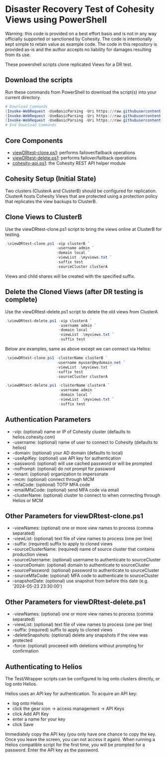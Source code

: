 # Disaster Recovery Test of Cohesity Views using PowerShell

Warning: this code is provided on a best effort basis and is not in any way officially supported or sanctioned by Cohesity. The code is intentionally kept simple to retain value as example code. The code in this repository is provided as-is and the author accepts no liability for damages resulting from its use.

These powershell scripts clone replicated Views for a DR test.

## Download the scripts

Run these commands from PowerShell to download the script(s) into your current directory.

```powershell
# Download Commands
(Invoke-WebRequest -UseBasicParsing -Uri https://raw.githubusercontent.com/cohesity/community-automation-samples/main/powershell/viewDRtest/viewDRtest-clone.ps1).content | Out-File viewDRtest-clone.ps1; (Get-Content viewDRtest-clone.ps1) | Set-Content viewDRtest-clone.ps1
(Invoke-WebRequest -UseBasicParsing -Uri https://raw.githubusercontent.com/cohesity/community-automation-samples/main/powershell/viewDRtest/viewDRtest-delete.ps1).content | Out-File viewDRtest-delete.ps1; (Get-Content viewDRtest-delete.ps1) | Set-Content viewDRtest-delete.ps1
(Invoke-WebRequest -UseBasicParsing -Uri https://raw.githubusercontent.com/cohesity/community-automation-samples/main/powershell/cohesity-api/cohesity-api.ps1).content | Out-File cohesity-api.ps1; (Get-Content cohesity-api.ps1) | Set-Content cohesity-api.ps1
# End Download Commands
```

## Core Components

* [viewDRtest-clone.ps1](https://raw.githubusercontent.com/cohesity/community-automation-samples/main/powershell/viewDRtest/viewDRtest-clone.ps1): performs failover/failback operations
* [viewDRtest-delete.ps1](https://raw.githubusercontent.com/cohesity/community-automation-samples/main/powershell/viewDRtest/viewDRtest-delete.ps1): performs failover/failback operations
* [cohesity-api.ps1](https://raw.githubusercontent.com/cohesity/community-automation-samples/main/powershell/cohesity-api/cohesity-api.ps1): the Cohesity REST API helper module

## Cohesity Setup (Initial State)

Two clusters (ClusterA and ClusterB) should be configured for replication. ClusterA hosts Cohesity Views that are protected using a protection policy that replicates the view backups to ClusterB.

## Clone Views to ClusterB

Use the viewDRtest-clone.ps1 script to bring the views online at ClusterB for testing.

```powershell
.\viewDRtest-clone.ps1 -vip clusterB `
                       -username admin `
                       -domain local `
                       -viewList .\myviews.txt `
                       -suffix test
                       -sourceCluster clusterA
```

Views and child shares will be created with the specified suffix.

## Delete the Cloned Views (after DR testing is complete)

Use the viewDRtest-delete.ps1 script to delete the old views from ClusterA

```powershell
.\viewDRtest-delete.ps1 -vip clusterA `
                        -username admin `
                        -domain local `
                        -viewList .\myviews.txt `
                        -suffix test
```

Below are examples, same as above except we can connect via Helios:

```powershell
.\viewDRtest-clone.ps1 -clusterName clusterB `
                       -username myuser@mydomain.net `
                       -viewList .\myviews.txt `
                       -suffix test
                       -sourceCluster clusterA

.\viewDRtest-delete.ps1 -clusterName clusterA `
                        -username admin `
                        -domain local `
                        -viewList .\myviews.txt `
                        -suffix test
```

## Authentication Parameters

* -vip: (optional) name or IP of Cohesity cluster (defaults to helios.cohesity.com)
* -username: (optional) name of user to connect to Cohesity (defaults to helios)
* -domain: (optional) your AD domain (defaults to local)
* -useApiKey: (optional) use API key for authentication
* -password: (optional) will use cached password or will be prompted
* -noPrompt: (optional) do not prompt for password
* -tenant: (optional) organization to impersonate
* -mcm: (optional) connect through MCM
* -mfaCode: (optional) TOTP MFA code
* -emailMfaCode: (optional) send MFA code via email
* -clusterName: (optional) cluster to connect to when connecting through Helios or MCM

## Other Parameters for viewDRtest-clone.ps1

* -viewNames: (optional) one or more view names to process (comma separated)
* -viewList: (optional) text file of view names to process (one per line)
* -suffix: (required) suffix to apply to cloned views
* -sourceClusterName: (required) name of source cluster that contains production views
* -sourceUsername: (optional) username to authenticate to sourceCluster
* -sourceDomain: (optional) domain to authenticate to sourceCluster
* -sourcePassword: (optional) password to authenticate to sourceCluster
* -sourceMfaCode: (optional) MFA code to authenticate to sourceCluster
* -snapshotDate: (optional) use snapshot from before this date (e.g. '2024-05-23 23:30:00')

## Other Parameters for viewDRtest-delete.ps1

* -viewNames: (optional) one or more view names to process (comma separated)
* -viewList: (optional) text file of view names to process (one per line)
* -suffix: (required) suffix to apply to cloned views
* -deleteSnapshots: (optional) delete any snapshots if the view was protected
* -force: (optional) proceeed with deletions without prompting for confirmation

## Authenticating to Helios

The Test/Wrapper scripts can be configured to log onto clusters directly, or log onto Helios.

Helios uses an API key for authentication. To acquire an API key:

* log onto Helios
* click the gear icon -> access management -> API Keys
* click Add API Key
* enter a name for your key
* click Save

Immediately copy the API key (you only have one chance to copy the key. Once you leave the screen, you can not access it again). When running a Helios compatible script for the first time, you will be prompted for a password. Enter the API key as the password.
